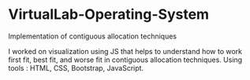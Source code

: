 # VirtualLab-Operating-System
Implementation of contiguous allocation techniques

I worked on visualization using JS that helps to understand how to work first fit, best fit, and worse fit in contiguous allocation techniques.
Using tools : HTML, CSS, Bootstrap, JavaScript.
